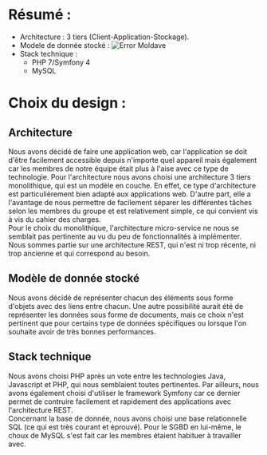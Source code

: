 # Résumé :

- Architecture : 3 tiers (Client-Application-Stockage).
- Modele de donnée stocké : 
![Error Moldave](https://raw.githubusercontent.com/MisterDelaunay/tp-architecture/SI-API-birthday/SI-API-birthday/projet/BDD.PNG)
- Stack technique : 
  - PHP 7/Symfony 4
  - MySQL

# Choix du design :
## Architecture
Nous avons décidé de faire une application web, car l'application se doit d'être facilement accessible depuis n'importe quel appareil mais également car les membres de notre équipe était plus à l'aise avec ce type de technologie.
Pour l'architecture nous avons choisi une architecture 3 tiers monolithique, qui est un modèle en couche. En effet, ce type d'architecture est particulièrement bien adapté aux applications web. D'autre part, elle a l'avantage de nous permettre de facilement séparer les différentes tâches selon les membres du groupe et est relativement simple, ce qui convient vis à vis du cahier des charges.  
Pour le choix du monolithique, l'architecture micro-service ne nous se semblait pas pertinente au vu du peu de fonctionnalités à implémenter.  
Nous sommes partie sur une architecture REST, qui n'est ni trop récente, ni trop ancienne et qui correspond au besoin.    

## Modèle de donnée stocké
Nous avons décidé de représenter chacun des éléments sous forme d'objets avec des liens entre chacun. Une autre possibilité aurait été de représenter les données sous forme de documents, mais ce choix n'est pertinent que pour certains type de données spécifiques ou lorsque l'on souhaite avoir de très bonnes performances.  

## Stack technique
Nous avons choisi PHP après un vote entre les technologies Java, Javascript et PHP, qui nous semblaient toutes pertinentes.
Par ailleurs, nous avons également choisi d'utiliser le framework Symfony car ce dernier permet de contruire facilement et rapidement des applications avec l'architecture REST.  
Concernant la base de donnée, nous avons choisi une base relationnelle SQL (ce qui est très courant et éprouvé). Pour le SGBD en lui-même, le choux de MySQL s'est fait car les membres étaient habituer à travailler avec.
